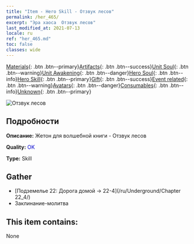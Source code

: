 ```yaml
---
title: "Item - Hero Skill - Отзвук лесов"
permalink: /her_465/
excerpt: "Эра хаоса  Отзвук лесов"
last_modified_at: 2021-07-13
locale: ru
ref: "her_465.md"
toc: false
classes: wide
---
```

 [Materials](/ItemsRU/){: .btn .btn--primary}[Artifacts](/ItemsRU/Artifacts/){: .btn .btn--success}[Unit Soul](/ItemsRU/UnitSoul/){: .btn .btn--warning}[Unit Awakening](/ItemsRU/UnitAwakening/){: .btn .btn--danger}[Hero Soul](/ItemsRU/HeroSoul/){: .btn .btn--info}[Hero Skill](/ItemsRU/HeroSkill/){: .btn .btn--primary}[Gift](/ItemsRU/Gift/){: .btn .btn--success}[Event related](/ItemsRU/Events/){: .btn .btn--warning}[Avatars](/ItemsRU/Avatars/){: .btn .btn--danger}[Consumables](/ItemsRU/Consumables/){: .btn .btn--info}[Unknown](/ItemsRU/Unknown/){: .btn .btn--primary}

 ![Отзвук лесов](/images/t/ps_senlingongming.png)

## Подробности
 **Описание:** Жетон для волшебной книги - Отзвук лесов

 **Quality:** <span style="color: #0000CD">OK</span>

 **Type:** Skill

## Gather

*    [Подземелье 22: Дорога домой -> 22-4](/ru/Underground/Chapter 22_4/) 
*    Заклинание-молитва 

## This item contains:

  None

